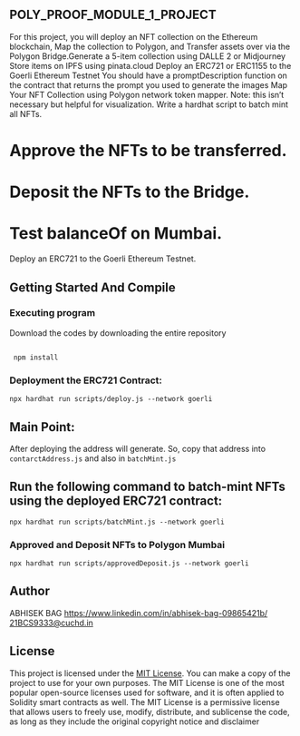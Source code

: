 ## POLY_PROOF_MODULE_1_PROJECT

For this project, you will deploy an NFT collection on the Ethereum blockchain, Map the collection to Polygon, and Transfer assets over via the Polygon Bridge.Generate a 5-item collection using DALLE 2 or Midjourney
Store items on IPFS using pinata.cloud
Deploy an ERC721 or ERC1155 to the Goerli Ethereum Testnet
You should have a promptDescription function on the contract that returns the prompt you used to generate the images
Map Your NFT Collection using Polygon network token mapper. Note: this isn’t necessary but helpful for visualization.
Write a hardhat script to batch mint all NFTs.

# Approve the NFTs to be transferred.
# Deposit the NFTs to the Bridge.
# Test balanceOf on Mumbai.
Deploy an ERC721 to the Goerli Ethereum Testnet.

## Getting Started And Compile

### Executing program

Download the codes by downloading the entire repository 

```shell

 npm install

```

### Deployment the ERC721 Contract:

``` shell
npx hardhat run scripts/deploy.js --network goerli 
```
## Main Point:
After deploying the address will generate. So, copy that address into `contarctAddress.js` and also in `batchMint.js`

 
## Run the following command to batch-mint NFTs using the deployed ERC721 contract:

``` shell
npx hardhat run scripts/batchMint.js --network goerli
```

### Approved and Deposit NFTs to Polygon Mumbai

```shell
npx hardhat run scripts/approvedDeposit.js --network goerli
```



## Author
ABHISEK BAG
https://www.linkedin.com/in/abhisek-bag-09865421b/
21BCS9333@cuchd.in



## License

This project is licensed under the [MIT License](LICENSE).
You can make a copy of the project to use for your own purposes.
The MIT License is one of the most popular open-source licenses used for software, and it is often applied to Solidity smart contracts as well. The MIT License is a permissive license that allows users to freely use, modify, distribute, and sublicense the code, as long as they include the original copyright notice and disclaimer
